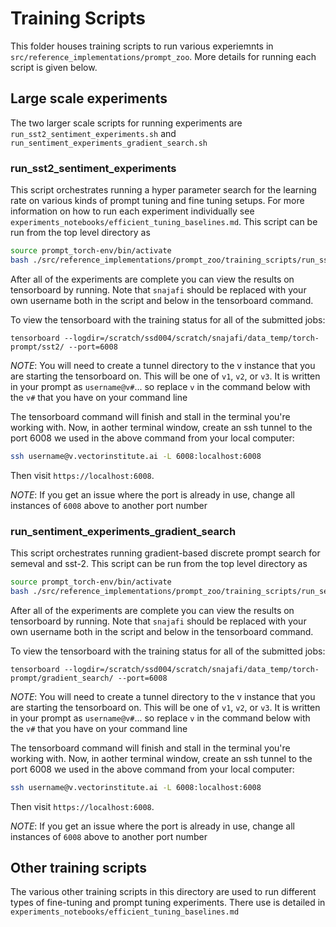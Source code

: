 # Training Scripts

This folder houses training scripts to run various experiemnts in `src/reference_implementations/prompt_zoo`. More details for running each script is given below.

## Large scale experiments

The two larger scale scripts for running experiments are `run_sst2_sentiment_experiments.sh` and `run_sentiment_experiments_gradient_search.sh`

### run_sst2_sentiment_experiments

This script orchestrates running a hyper parameter search for the learning rate on various kinds of prompt tuning and fine tuning setups. For more information on how to run each experiment individually see `experiments_notebooks/efficient_tuning_baselines.md`. This script can be run from the top level directory as

```bash
source prompt_torch-env/bin/activate
bash ./src/reference_implementations/prompt_zoo/training_scripts/run_sst2_sentiment_experiments.sh
```

After all of the experiments are complete you can view the results on tensorboard by running. Note that `snajafi` should be replaced with your own username both in the script and below in the tensorboard command.

To view the tensorboard with the training status for all of the submitted jobs:
```
tensorboard --logdir=/scratch/ssd004/scratch/snajafi/data_temp/torch-prompt/sst2/ --port=6008
```

*NOTE*: You will need to create a tunnel directory to the v instance that you are starting the tensorboard on. This will be one of `v1`, `v2`, or `v3`. It is written in your prompt as `username@v#`... so replace `v` in the command below with the `v#` that you have on your command line

The tensorboard command will finish and stall in the terminal you're working with. Now, in aother terminal window, create an ssh tunnel to the port 6008 we used in the above command from your local computer:
```bash
ssh username@v.vectorinstitute.ai -L 6008:localhost:6008
```

Then visit `https://localhost:6008`.

*NOTE*: If you get an issue where the port is already in use, change all instances of `6008` above to another port number

### run_sentiment_experiments_gradient_search

This script orchestrates running gradient-based discrete prompt search for semeval and sst-2. This script can be run from the top level directory as

```bash
source prompt_torch-env/bin/activate
bash ./src/reference_implementations/prompt_zoo/training_scripts/run_sentiment_experiments_gradient_search.sh
```

After all of the experiments are complete you can view the results on tensorboard by running. Note that `snajafi` should be replaced with your own username both in the script and below in the tensorboard command.

To view the tensorboard with the training status for all of the submitted jobs:
```
tensorboard --logdir=/scratch/ssd004/scratch/snajafi/data_temp/torch-prompt/gradient_search/ --port=6008
```

*NOTE*: You will need to create a tunnel directory to the v instance that you are starting the tensorboard on. This will be one of `v1`, `v2`, or `v3`. It is written in your prompt as `username@v#`... so replace `v` in the command below with the `v#` that you have on your command line

The tensorboard command will finish and stall in the terminal you're working with. Now, in aother terminal window, create an ssh tunnel to the port 6008 we used in the above command from your local computer:
```bash
ssh username@v.vectorinstitute.ai -L 6008:localhost:6008
```

Then visit `https://localhost:6008`.

*NOTE*: If you get an issue where the port is already in use, change all instances of `6008` above to another port number

## Other training scripts

The various other training scripts in this directory are used to run different types of fine-tuning and prompt tuning experiments. There use is detailed in `experiments_notebooks/efficient_tuning_baselines.md`
